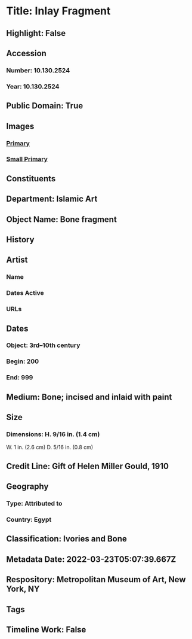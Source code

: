 # Title: Inlay Fragment
## Highlight: False
## Accession
### Number: 10.130.2524
### Year: 10.130.2524
## Public Domain: True
## Images
### [Primary](https://images.metmuseum.org/CRDImages/is/original/sf10-130-2524z.jpg)
### [Small Primary](https://images.metmuseum.org/CRDImages/is/web-large/sf10-130-2524z.jpg)
## Constituents
## Department: Islamic Art
## Object Name: Bone fragment
## History
## Artist
### Name
### Dates Active
### URLs
## Dates
### Object: 3rd–10th century
### Begin: 200
### End: 999
## Medium: Bone; incised and inlaid with paint
## Size
### Dimensions: H. 9/16 in. (1.4 cm)  
W. 1 in. (2.6 cm)
D. 5/16 in. (0.8 cm)
## Credit Line: Gift of Helen Miller Gould, 1910
## Geography
### Type: Attributed to
### Country: Egypt
## Classification: Ivories and Bone
## Metadata Date: 2022-03-23T05:07:39.667Z
## Respository: Metropolitan Museum of Art, New York, NY
## Tags
## Timeline Work: False